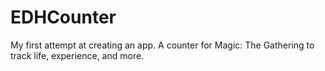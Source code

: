 # EDHCounter
My first attempt at creating an app. A counter for Magic: The Gathering to track life, experience, and more.
